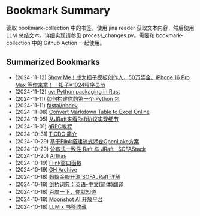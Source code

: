 # Bookmark Summary 
读取 bookmark-collection 中的书签，使用 jina reader 获取文本内容，然后使用 LLM 总结文本。详细实现请参见 process_changes.py。需要和 bookmark-collection 中的 Github Action 一起使用。
    
## Summarized Bookmarks
- (2024-11-12) [Show Me！成为扣子模板创作人，50万奖金、iPhone 16 Pro Max 等你来拿！｜扣子×1024程序员节](202411/2024-11-12-show-me%EF%BC%81%E6%88%90%E4%B8%BA%E6%89%A3%E5%AD%90%E6%A8%A1%E6%9D%BF%E5%88%9B%E4%BD%9C%E4%BA%BA%EF%BC%8C50%E4%B8%87%E5%A5%96%E9%87%91%E3%80%81iphone-16-pro-max-%E7%AD%89%E4%BD%A0%E6%9D%A5%E6%8B%BF%EF%BC%81%EF%BD%9C%E6%89%A3%E5%AD%90%C3%971024%E7%A8%8B%E5%BA%8F%E5%91%98%E8%8A%82.md)
- (2024-11-12) [uv: Python packaging in Rust](202411/2024-11-12-uv-python-packaging-in-rust.md)
- (2024-11-11) [如何构建你的第一个 Python 包](202411/2024-11-11-%E5%A6%82%E4%BD%95%E6%9E%84%E5%BB%BA%E4%BD%A0%E7%9A%84%E7%AC%AC%E4%B8%80%E4%B8%AA-python-%E5%8C%85.md)
- (2024-11-11) [fastai/nbdev](202411/2024-11-11-fastai-nbdev.md)
- (2024-11-08) [Convert Markdown Table to Excel Online](202411/2024-11-08-convert-markdown-table-to-excel-online.md)
- (2024-11-05) [从JRaft来看Raft协议实现细节](202411/2024-11-05-%E4%BB%8Ejraft%E6%9D%A5%E7%9C%8Braft%E5%8D%8F%E8%AE%AE%E5%AE%9E%E7%8E%B0%E7%BB%86%E8%8A%82.md)
- (2024-11-01) [gRPC教程](202411/2024-11-01-grpc%E6%95%99%E7%A8%8B.md)
- (2024-10-31) [TiCDC 简介](202410/2024-10-31-ticdc-%E7%AE%80%E4%BB%8B.md)
- (2024-10-29) [基于Flink搭建流式湖仓OpenLake方案](202410/2024-10-29-%E5%9F%BA%E4%BA%8Eflink%E6%90%AD%E5%BB%BA%E6%B5%81%E5%BC%8F%E6%B9%96%E4%BB%93openlake%E6%96%B9%E6%A1%88.md)
- (2024-10-29) [分布式一致性 Raft 与 JRaft · SOFAStack](202410/2024-10-29-%E5%88%86%E5%B8%83%E5%BC%8F%E4%B8%80%E8%87%B4%E6%80%A7-raft-%E4%B8%8E-jraft-%C2%B7-sofastack.md)
- (2024-10-20) [Arthas](202410/2024-10-20-arthas.md)
- (2024-10-19) [Flink窗口函数](202410/2024-10-19-flink%E7%AA%97%E5%8F%A3%E5%87%BD%E6%95%B0.md)
- (2024-10-19) [GH Archive](202410/2024-10-19-gh-archive.md)
- (2024-10-18) [蚂蚁金服开源 SOFAJRaft 详解](202410/2024-10-18-%E8%9A%82%E8%9A%81%E9%87%91%E6%9C%8D%E5%BC%80%E6%BA%90-sofajraft-%E8%AF%A6%E8%A7%A3.md)
- (2024-10-18) [剑桥词典：英语-中文(简体)翻译](202410/2024-10-18-%E5%89%91%E6%A1%A5%E8%AF%8D%E5%85%B8%EF%BC%9A%E8%8B%B1%E8%AF%AD-%E4%B8%AD%E6%96%87%28%E7%AE%80%E4%BD%93%29%E7%BF%BB%E8%AF%91.md)
- (2024-10-18) [百度一下，你就知道](202410/2024-10-18-%E7%99%BE%E5%BA%A6%E4%B8%80%E4%B8%8B%EF%BC%8C%E4%BD%A0%E5%B0%B1%E7%9F%A5%E9%81%93.md)
- (2024-10-18) [Moonshot AI 开放平台](202410/2024-10-18-moonshot-ai-%E5%BC%80%E6%94%BE%E5%B9%B3%E5%8F%B0.md)
- (2024-10-18) [LLM x 书签收藏](202410/2024-10-18-llm-x-%E4%B9%A6%E7%AD%BE%E6%94%B6%E8%97%8F.md)
